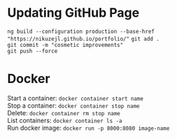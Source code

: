 # Updating GitHub Page
`ng build --configuration production --base-href "https://nikuzejl.github.io/portfolio/"`
`git add .`  
`git commit -m "cosmetic improvements"`  
`git push --force`  

# Docker
Start a container: `docker container start name`  
Stop a container: `docker container stop name`  
Delete: `docker container rm stop name`  
List containers: `docker container ls -a`  
Run docker image: `docker run -p 8000:8080 image-name`  

